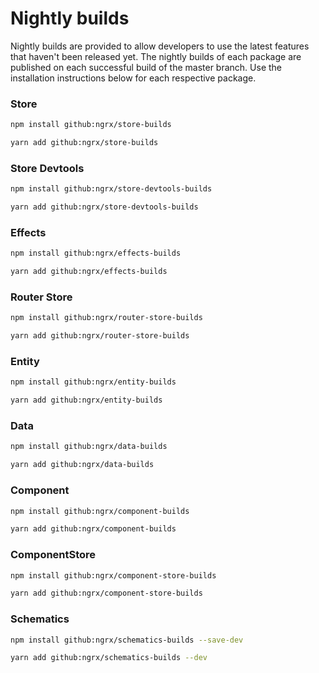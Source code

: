 # Nightly builds

Nightly builds are provided to allow developers to use the latest features that haven't been released yet. The nightly builds of each package are published on each successful build of the master branch. Use the installation instructions below for each respective package.

### Store

```sh
npm install github:ngrx/store-builds
```

```sh
yarn add github:ngrx/store-builds
```

### Store Devtools

```sh
npm install github:ngrx/store-devtools-builds
```

```sh
yarn add github:ngrx/store-devtools-builds
```

### Effects

```sh
npm install github:ngrx/effects-builds
```

```sh
yarn add github:ngrx/effects-builds
```

### Router Store

```sh
npm install github:ngrx/router-store-builds
```

```sh
yarn add github:ngrx/router-store-builds
```

### Entity

```sh
npm install github:ngrx/entity-builds
```

```sh
yarn add github:ngrx/entity-builds
```

### Data

```sh
npm install github:ngrx/data-builds
```

```sh
yarn add github:ngrx/data-builds
```

### Component

```sh
npm install github:ngrx/component-builds
```

```sh
yarn add github:ngrx/component-builds
```

### ComponentStore

```sh
npm install github:ngrx/component-store-builds
```

```sh
yarn add github:ngrx/component-store-builds
```

### Schematics

```sh
npm install github:ngrx/schematics-builds --save-dev
```

```sh
yarn add github:ngrx/schematics-builds --dev
```

